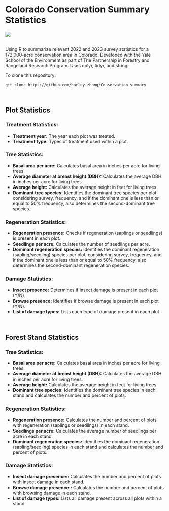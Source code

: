 # Colorado Conservation Summary Statistics

<div>
 <img src="https://img.shields.io/badge/R-%23276DC3.svg?style=for-the-badge&logo=R&logoColor=white"/>
 <br><br>
</div>
  
 Using R to summarize relevant 2022 and 2023 survey statistics for a 172,000-acre conservation area in Colorado. Developed with the Yale School of the Environment as part of The Partnership in Forestry and Rangeland Research Program. Uses dplyr, tidyr, and stringr.

To clone this repository:

    git clone https://github.com/harley-zhang/Conservation_summary

<br>

## Plot Statistics

### Treatment Statistics:
- **Treatment year:** The year each plot was treated.
- **Treatment type:** Types of treatment used within a plot.

### Tree Statistics:
- **Basal area per acre:** Calculates basal area in inches per acre for living trees.
- **Average diameter at breast height (DBH):** Calculates the average DBH in inches per acre for living trees.
- **Average height:** Calculates the average height in feet for living trees.
- **Dominant tree species:** Identifies the dominant tree species per plot, considering survey, frequency, and if the dominant one is less than or equal to 50% frequency, also determines the second-dominant tree species.

### Regeneration Statistics:
- **Regeneration presence:** Checks if regeneration (saplings or seedlings) is present in each plot.
- **Seedlings per acre:** Calculates the number of seedlings per acre.
- **Dominant regeneration species:** Identifies the dominant regeneration (sapling/seedling) species per plot, considering survey, frequency, and if the dominant one is less than or equal to 50% frequency, also determines the second-dominant regeneration species.

### Damage Statistics:
- **Insect presence:** Determines if insect damage is present in each plot (Y/N).
- **Browse presence:** Identifies if browse damage is present in each plot (Y/N).
- **List of damage types:** Lists each type of damage present in each plot.

<br>

## Forest Stand Statistics

### Tree Statistics:
- **Basal area per acre:** Calculates basal area in inches per acre for living trees.
- **Average diameter at breast height (DBH):** Calculates the average DBH in inches per acre for living trees.
- **Average height:** Calculates the average height in feet for living trees.
- **Dominant tree species:** Identifies the dominant tree species in each stand and calculates the number and percent of plots.

### Regeneration Statistics:
- **Regeneration presence:** Calculates the number and percent of plots with regeneration (saplings or seedlings) in each stand.
- **Seedlings per acre:** Calculates the average number of seedlings per acre in each stand.
- **Dominant regeneration species:** Identifies the dominant regeneration (sapling/seedling) species in each stand and calculates the number and percent of plots.

### Damage Statistics:
- **Insect damage presence::** Calculates the number and percent of plots with insect damage in each stand.
- **Browse damage presence::** Calculates the number and percent of plots with browsing damage in each stand.
- **List of damage types:** Lists all damage present across all plots within a stand.
